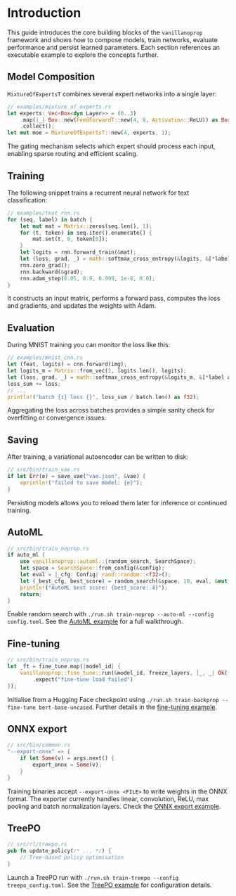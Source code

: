 # Introduction

This guide introduces the core building blocks of the `vanillanoprop` framework and shows how to compose models, train networks, evaluate performance and persist learned parameters. Each section references an executable example to explore the concepts further.

## Model Composition

`MixtureOfExpertsT` combines several expert networks into a single layer:

```rust
// examples/mixture_of_experts.rs
let experts: Vec<Box<dyn Layer>> = (0..3)
    .map(|_| Box::new(FeedForwardT::new(4, 8, Activation::ReLU)) as Box<dyn Layer>)
    .collect();
let mut moe = MixtureOfExpertsT::new(4, experts, 1);
```

The gating mechanism selects which expert should process each input, enabling sparse routing and efficient scaling.

## Training

The following snippet trains a recurrent neural network for text classification:

```rust
// examples/text_rnn.rs
for (seq, label) in batch {
    let mut mat = Matrix::zeros(seq.len(), 1);
    for (t, token) in seq.iter().enumerate() {
        mat.set(t, 0, token[0]);
    }
    let logits = rnn.forward_train(&mat);
    let (loss, grad, _) = math::softmax_cross_entropy(&logits, &[*label as usize], 0);
    rnn.zero_grad();
    rnn.backward(&grad);
    rnn.adam_step(0.05, 0.9, 0.999, 1e-8, 0.0);
}
```

It constructs an input matrix, performs a forward pass, computes the loss and gradients, and updates the weights with Adam.

## Evaluation

During MNIST training you can monitor the loss like this:

```rust
// examples/mnist_cnn.rs
let (feat, logits) = cnn.forward(img);
let logits_m = Matrix::from_vec(1, logits.len(), logits);
let (loss, grad, _) = math::softmax_cross_entropy(&logits_m, &[*label as usize], 0);
loss_sum += loss;
// ...
println!("batch {i} loss {}", loss_sum / batch.len() as f32);
```

Aggregating the loss across batches provides a simple sanity check for overfitting or convergence issues.

## Saving

After training, a variational autoencoder can be written to disk:

```rust
// src/bin/train_vae.rs
if let Err(e) = save_vae("vae.json", &vae) {
    eprintln!("failed to save model: {e}");
}
```

Persisting models allows you to reload them later for inference or continued training.


## AutoML

```rust
// src/bin/train_noprop.rs
if auto_ml {
    use vanillanoprop::automl::{random_search, SearchSpace};
    let space = SearchSpace::from_config(&config);
    let eval = |_cfg: Config| rand::random::<f32>();
    let (_best_cfg, best_score) = random_search(&space, 10, eval, &mut rng, &mut logger);
    println!("AutoML best score: {best_score:.4}");
    return;
}
```

Enable random search with `./run.sh train-noprop --auto-ml --config config.toml`.
See the [AutoML example](examples/automl.md) for a full walkthrough.

## Fine-tuning

```rust
// src/bin/train_noprop.rs
let _ft = fine_tune.map(|model_id| {
    vanillanoprop::fine_tune::run(&model_id, freeze_layers, |_, _| Ok(()))
        .expect("fine-tune load failed")
});
```

Initialise from a Hugging Face checkpoint using
`./run.sh train-backprop --fine-tune bert-base-uncased`.
Further details in the [fine-tuning example](examples/fine_tuning.md).

## ONNX export

```rust
// src/bin/common.rs
"--export-onnx" => {
    if let Some(v) = args.next() {
        export_onnx = Some(v);
    }
}
```

Training binaries accept `--export-onnx <FILE>` to write weights in the
ONNX format. The exporter currently handles linear, convolution, ReLU,
max pooling and batch normalization layers. Check the
[ONNX export example](examples/onnx_export.md).

## TreePO

```rust
// src/rl/treepo.rs
pub fn update_policy(/* ... */) {
    // Tree-based policy optimisation
}
```

Launch a TreePO run with `./run.sh train-treepo --config treepo_config.toml`.
See the [TreePO example](examples/treepo.md) for configuration details.
